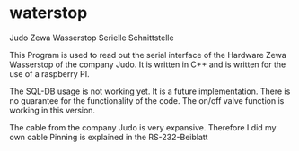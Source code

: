 # waterstop
Judo Zewa Wasserstop Serielle Schnittstelle


This Program is used to read out the serial interface of the Hardware Zewa Wasserstop of the company Judo.
It is written in C++ and is written for the use of a raspberry PI.

The SQL-DB usage is not working yet. It is a future implementation.
There is no guarantee for the functionality of the code. The on/off valve function is working in this version.

The cable from the company Judo is very expansive. Therefore I did my own cable Pinning is explained in the RS-232-Beiblatt
